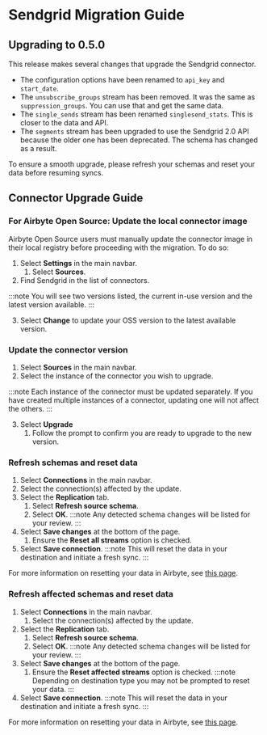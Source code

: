 # Sendgrid Migration Guide

## Upgrading to 0.5.0

  This release makes several changes that upgrade the Sendgrid connector.
  
  * The configuration options have been renamed to `api_key` and `start_date`.
  * The `unsubscribe_groups` stream has been removed. It was the same as `suppression_groups`. You can use that and get the same data.
  * The `single_sends` stream has been renamed `singlesend_stats`. This is closer to the data and API.
  * The `segments` stream has been upgraded to use the Sendgrid 2.0 API because the older one has been deprecated. The schema has changed as a result.

  To ensure a smooth upgrade, please refresh your schemas and reset your data before resuming syncs.

## Connector Upgrade Guide

### For Airbyte Open Source: Update the local connector image

Airbyte Open Source users must manually update the connector image in their local registry before proceeding with the migration. To do so:

1. Select **Settings** in the main navbar.
    1. Select **Sources**.
2. Find Sendgrid in the list of connectors. 

:::note
You will see two versions listed, the current in-use version and the latest version available.
::: 

3. Select **Change** to update your OSS version to the latest available version.

### Update the connector version

1. Select **Sources** in the main navbar. 
2. Select the instance of the connector you wish to upgrade.

:::note
Each instance of the connector must be updated separately. If you have created multiple instances of a connector, updating one will not affect the others.
:::

3. Select **Upgrade**
    1. Follow the prompt to confirm you are ready to upgrade to the new version.


### Refresh schemas and reset data

1. Select **Connections** in the main navbar.
2. Select the connection(s) affected by the update.
3. Select the **Replication** tab. 
    1. Select **Refresh source schema**.
    2. Select **OK**.
:::note
Any detected schema changes will be listed for your review.
:::
4. Select **Save changes** at the bottom of the page. 
    1. Ensure the **Reset all streams** option is checked.
5. Select **Save connection**. 
:::note
This will reset the data in your destination and initiate a fresh sync.
:::

For more information on resetting your data in Airbyte, see [this page](https://docs.airbyte.com/operator-guides/reset).


### Refresh affected schemas and reset data

1. Select **Connections** in the main navbar.
    1. Select the connection(s) affected by the update.
2. Select the **Replication** tab.
    1. Select **Refresh source schema**.
    2. Select **OK**.
:::note
Any detected schema changes will be listed for your review.
:::
3. Select **Save changes** at the bottom of the page.
    1. Ensure the **Reset affected streams** option is checked.
:::note
Depending on destination type you may not be prompted to reset your data.
:::
4. Select **Save connection**. 
:::note
This will reset the data in your destination and initiate a fresh sync.
:::

For more information on resetting your data in Airbyte, see [this page](https://docs.airbyte.com/operator-guides/reset).


